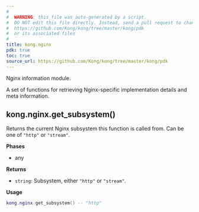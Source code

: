 ```yaml
---
#
#  WARNING: this file was auto-generated by a script.
#  DO NOT edit this file directly. Instead, send a pull request to change
#  https://github.com/Kong/kong/tree/master/kong/pdk
#  or its associated files
#
title: kong.nginx
pdk: true
toc: true
source_url: https://github.com/Kong/kong/tree/master/kong/pdk
---
```


Nginx information module.

 A set of functions for retrieving Nginx-specific implementation
 details and meta information.



## kong.nginx.get_subsystem()

Returns the current Nginx subsystem this function is called from.  Can be
 one of `"http"` or `"stream"`.


**Phases**

* any

**Returns**

* `string`:  Subsystem, either `"http"` or `"stream"`.


**Usage**

``` lua
kong.nginx.get_subsystem() -- "http"
```
